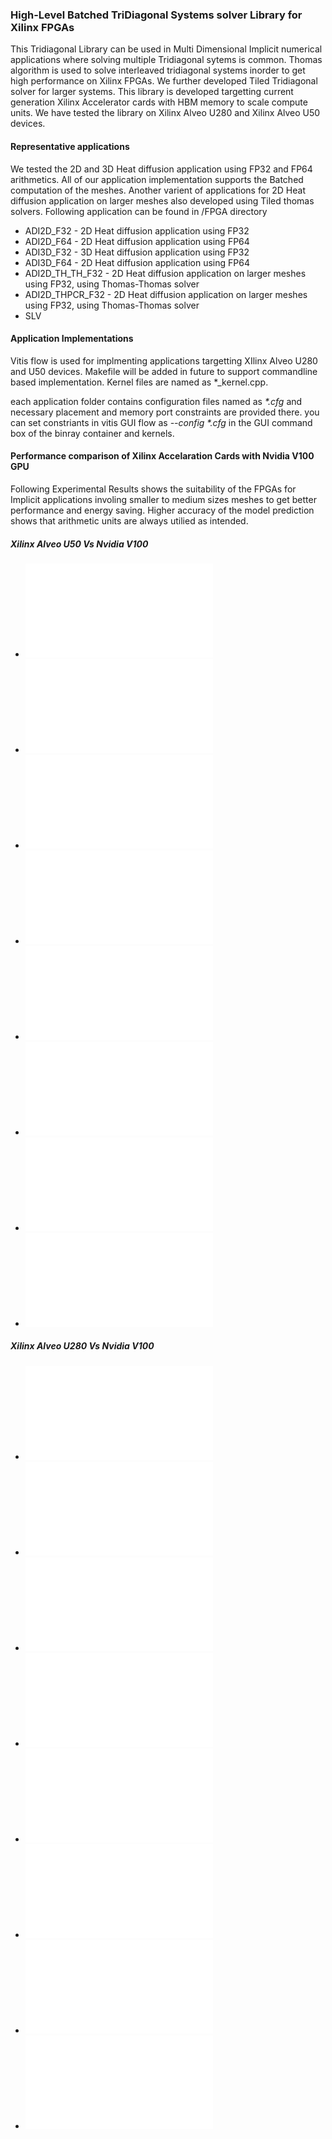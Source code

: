 ### High-Level Batched TriDiagonal Systems solver Library for Xilinx FPGAs
This Tridiagonal Library can be used in Multi Dimensional Implicit numerical applications where solving multiple Tridiagonal sytems is common. Thomas algorithm is used to solve interleaved tridiagonal systems inorder to get high performance on Xilinx FPGAs. We further developed Tiled Tridiagonal solver for larger systems. This library is developed targetting current generation Xilinx Accelerator cards with HBM memory to scale compute units. We have tested the library on Xilinx Alveo U280 and Xilinx Alveo U50 devices.  

#### Representative applications
We tested the 2D and 3D Heat diffusion application using FP32 and FP64 arithmetics. All of our application implementation supports the Batched computation of the meshes. Another varient of applications for 2D Heat diffusion application on larger meshes also developed using Tiled thomas solvers. Following application can be found in /FPGA directory  

* ADI2D_F32       - 2D Heat diffusion application using FP32
* ADI2D_F64       - 2D Heat diffusion application using FP64
* ADI3D_F32       - 3D Heat diffusion application using FP32
* ADI3D_F64       - 2D Heat diffusion application using FP64
* ADI2D_TH_TH_F32 - 2D Heat diffusion application on larger meshes using FP32, using Thomas-Thomas solver
* ADI2D_THPCR_F32 - 2D Heat diffusion application on larger meshes using FP32, using Thomas-Thomas solver
* SLV



#### Application Implementations  
Vitis flow is used for implmenting applications targetting XIlinx Alveo U280 and U50 devices. Makefile will be added in future to support commandline based implementation. 
Kernel files are named as *_kernel.cpp.

each application folder contains configuration files named as *\*.cfg* and necessary placement and memory port constraints are provided there. 
you can set constriants in vitis GUI flow as *--config \*.cfg* in the GUI command box of the binray container and kernels.

#### Performance comparison of Xilinx Accelaration Cards with Nvidia V100 GPU
Following Experimental Results shows the suitability of the FPGAs for Implicit applications involing smaller to medium sizes meshes to get better performance and energy saving. Higher accuracy of the model prediction shows that arithmetic units are always utilied as intended. 

##### Xilinx Alveo U50 Vs Nvidia V100
* ![ADI2D_F32](/Results/Graph/ADI-2D-SP_log_U50.pdf)
* ![ADI2D_F64](/Results/Graph/ADI-2D-DP_log_U50.pdf)
* ![ADI3D_F32](/Results/Graph/ADI-3D-SP_log_U50.pdf)
* ![ADI3D_F62](/Results/Graph/ADI-3D-DP_log_U50.pdf)
* ![ADI2D_TH_TH_F32](/Results/Graph/ADI-2D-SP_THTH_log_U50.pdf)
* ![ADI2D_THPCR_F32](/Results/Graph/ADI-2D-SP-THPCR-U50.pdf)
* ![SLV-40x20](/Results/Graph/SLV-40x20_U50.pdf )
* ![SLV-100x50](/Results/Graph/SLV-100x50_U50.pdf)

##### Xilinx Alveo U280 Vs Nvidia V100
* ![ADI2D_F32](/Results/Graph/ADI-2D-SP_log.pdf)
* ![ADI2D_F64](/Results/Graph/ADI-2D-DP_log.pdf)
* ![ADI3D_F32](/Results/Graph/ADI-3D-SP_log.pdf)
* ![ADI3D_F62](/Results/Graph/ADI-3D-DP_log.pdf)
* ![ADI2D_TH_TH_F32](/Results/Graph/ADI-2D-SP_THTH_log.pdf)
* ![ADI2D_THPCR_F32](/Results/Graph/ADI-2D-SP-THPCR.pdf)
* ![SLV-40x20](/Results/Graph/SLV-40x20.pdf )
* ![SLV-100x50](/Results/Graph/SLV-100x50.pdf)

